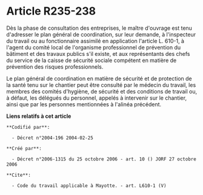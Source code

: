 # Article R235-238

Dès la phase de consultation des entreprises, le maître d'ouvrage est tenu d'adresser le plan général de coordination, sur
leur demande, à l'inspecteur du travail ou au fonctionnaire assimilé en application l'article L. 610-1, à l'agent du comité
local de l'organisme professionnel de prévention du bâtiment et des travaux publics s'il existe, et aux représentants des
chefs du service de la caisse de sécurité sociale compétent en matière de prévention des risques professionnels. 

Le plan général de coordination en matière de sécurité et de protection de la santé tenu sur le chantier peut être consulté
par le médecin du travail, les membres des comités d'hygiène, de sécurité et des conditions de travail ou, à défaut, les
délégués du personnel, appelés à intervenir sur le chantier, ainsi que par les personnes mentionnées à l'alinéa précédent.

**Liens relatifs à cet article**

	**Codifié par**:

	  - Décret n°2004-196 2004-02-25

	**Créé par**:

	  - Décret n°2006-1315 du 25 octobre 2006 - art. 10 () JORF 27 octobre 2006

	**Cite**:

	  - Code du travail applicable à Mayotte. - art. L610-1 (V)
